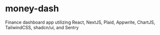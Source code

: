 # money-dash
Finance dashboard app utilizing React, NextJS, Plaid, Appwrite, ChartJS, TailwindCSS, shadcn/ui, and Sentry
